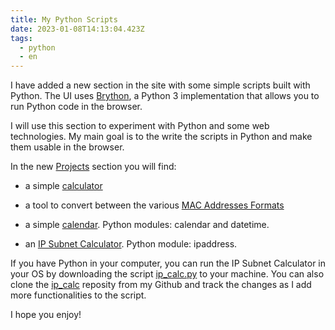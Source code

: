 ```yaml
---
title: My Python Scripts
date: 2023-01-08T14:13:04.423Z
tags:
  - python
  - en
---
```

I﻿ have added a new section in the site with some simple scripts built with Python. The UI uses [B﻿rython](https://brython.info/), a Python 3 implementation that allows you to run Python code in the browser.



I will use this section to experiment with Python and some web technologies. My main goal is to the write the scripts in Python and make them usable in the browser.

I﻿n the new [Projects](https://silvino.net/projects/) section you will find:
- a simple [calculator](https://silvino.net/projects/calculadora.html) 

- a tool to convert between the various [MAC Addresses Formats](https://silvino.net/projects/mac.html)
- a simple [calendar](https://silvino.net/projects/calendar.html). Python modules: calendar and datetime.
- an [IP Subnet Calculator](https://silvino.net/projects/ip_calc/ip_calc.html). Python module: ipaddress.

If you have Python in your computer, you can run the IP Subnet Calculator in your OS by downloading the script [ip_calc.py](https://silvino.net/projects/ip_calc/ip_calc.py) to your machine. You can also clone the [ip_calc](https://github.com/tdmsilvino/ip_calc) reposity from my Github and track the changes as I add more functionalities to the script.

I﻿ hope you enjoy!